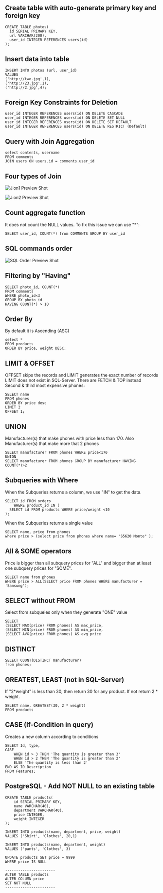 ## Create table with auto-generate primary key and foreign key
    CREATE TABLE photos(
      id SERIAL PRIMARY KEY,
      url VARCHAR(200),
      user_id INTEGER REFERENCES users(id)
    );
    
## Insert data into table
    INSERT INTO photos (url, user_id)
    VALUES
    ('http://two.jpg',1),
    ('http://23.jpg',1),
    ('http://2.jpg',4);
    
## Foreign Key Constraints for Deletion
    user_id INTEGER REFERENCES users(id) ON DELETE CASCADE
    user_id INTEGER REFERENCES users(id) ON DELETE SET NULL
    user_id INTEGER REFERENCES users(id) ON DELETE SET DEFAULT
    user_id INTEGER REFERENCES users(id) ON DELETE RESTRICT (Default)
    
## Query with Join Aggregation   
    select contents, username
    FROM comments
    JOIN users ON users.id = comments.user_id

## Four types of Join  
![Jion1 Preview Shot](./Join1.JPG)

![Jion2 Preview Shot](./Join2.JPG)

## Count aggregate function
It does not count the NULL values. To fix this issue we can use "*":

    SELECT user_id, COUNT(*) from COMMENTS GROUP BY user_id

## SQL commands order 
![SQL Order Preview Shot](./SQLOrder.jpg)

## Filtering by "Having" 
    SELECT photo_id, COUNT(*)
    FROM comments
    WHERE photo_id<3
    GROUP BY photo_id
    HAVING COUNT(*) > 10
    
## Order By
By default it is Ascending (ASC)

    select *
    FROM products
    ORDER BY price, weight DESC;

## LIMIT & OFFSET
OFFSET skips the records and LIMIT generates the exact number of records  
LIMIT does not exist in SQL-Server. There are FETCH & TOP instead  
Second & third most expensive phones:

    SELECT name 
    FROM phones
    ORDER BY price desc
    LIMIT 2
    OFFSET 1;

## UNION
Manufacturer(s) that make phones with price less than 170. Also Manufacturer(s) that make more that 2 phones

    SELECT manufacturer FROM phones WHERE price<170
    UNION
    SELECT manufacturer FROM phones GROUP BY manufacturer HAVING COUNT(*)>2
    
 ## Subqueries  with Where
When the Subqueries  returns a column, we use "IN" to get the data.

    SELECT id FROM orders
        WHERE product_id IN (
      SELECT id FROM products WHERE price/weight <10
    );
    
When the Subqueries  returns a single value
    
    SELECT name, price from phones 
    where price > (select price from phones where name= "S5620 Monte" );
    
## All & SOME operators
      
Price is bigger than all subquery prices for "ALL" and bigger than at least one subquery prices for "SOME".

    SELECT name from phones
    WHERE price > ALL(SELECT price FROM phones WHERE manufacturer = 'Samsung');
    
## SELECT without FROM
      
Select from subqueies only when they generate "ONE" value

    SELECT 
    (SELECT MAX(price) FROM phones) AS max_price,
    (SELECT MIN(price) FROM phones) AS min_price,
    (SELECT AVG(price) FROM phones) AS avg_price

## DISTINCT

    SELECT COUNT(DISTINCT manufacturer)
    from phones;
    
## GREATEST, LEAST (not in SQL-Server)
  
If "2*weight" is less than 30, then return 30 for any product. If not return 2 * weight.
        
    SELECT name, GREATEST(30, 2 * weight)
    FROM products
    
## CASE (If-Condition in query)
      
Creates a new column according to conditions

    SELECT Id, type,
    CASE
        WHEN id > 3 THEN 'The quantity is greater than 3'
        WHEN id > 2 THEN 'The quantity is greater than 2'
        ELSE 'The quantity is less than 2'
    END AS ID_Description
    FROM Features;

## PostgreSQL - Add NOT NULL to an existing table
      
    CREATE TABLE products(
        id SERIAL PRIMARY KEY,
        name VARCHAR(40),
        department VARCHAR(40),
        price INTEGER,
        weight INTEGER
    );

    INSERT INTO products(name, department, price, weight)
    VALUES ('Shirt', 'Clothes', 20,1)

    INSERT INTO products(name, department, weight)
    VALUES ('pants', 'Clothes', 3)

    UPDATE products SET price = 9999
    WHERE price IS NULL
    
    -----------------------
    ALTER TABLE products
    ALTER COLUMN price
    SET NOT NULL
    -----------------------
